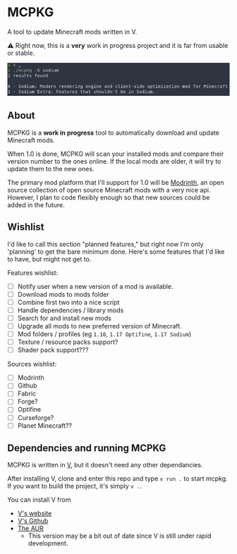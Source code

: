 # MCPKG
A tool to update Minecraft mods written in V.

:warning: Right now, this is a **very** work in progress project and it is far from usable or stable.

![A screenshot of mcpkg being built and ran](README_assets/demo_screenshot.png "MCPKG screenshot")

## About
MCPKG is a **work in progress** tool to automatically download and update Minecraft mods.

When 1.0 is done, MCPKG will scan your installed mods and compare their version number to the ones online. If the local mods are older, it will try to update them to the new ones.

The primary mod platform that I'll support for 1.0 will be [Modrinth](https://modrinth.com/), an open source collection of open source Minecraft mods with a very nice api. However, I plan to code flexibly enough so that new sources could be added in the future.

## Wishlist
I'd like to call this section "planned features," but right now I'm only 'planning' to get the bare minimum done. Here's some features that I'd like to have, but might not get to.

Features wishlist:
- [ ] Notify user when a new version of a mod is available.
- [ ] Download mods to mods folder
- [ ] Combine first two into a nice script
- [ ] Handle dependencies / library mods
- [ ] Search for and install new mods
- [ ] Upgrade all mods to new preferred version of Minecraft.
- [ ] Mod folders / profiles (eg `1.16`, `1.17 Optifine`, `1.17 Sodium`)
- [ ] Texture / resource packs support?
- [ ] Shader pack support???

Sources wishlist:
- [ ] Modrinth
- [ ] Github
- [ ] Fabric
- [ ] Forge?
- [ ] Optifine
- [ ] Curseforge?
- [ ] Planet Minecraft??

## Dependencies and running MCPKG
MCPKG is written in [V](https://vlang.io/), but it doesn't need any other dependancies.

After installing V, clone and enter this repo and type `v run .` to start mcpkg. If you want to build the project, it's simply `v .`.

You can install V from
- [V's website](https://vlang.io/)
- [V's Github](https://github.com/vlang/v)
- [The AUR](https://aur.archlinux.org/packages/vlang/)
	- This version may be a bit out of date since V is still under rapid development.
